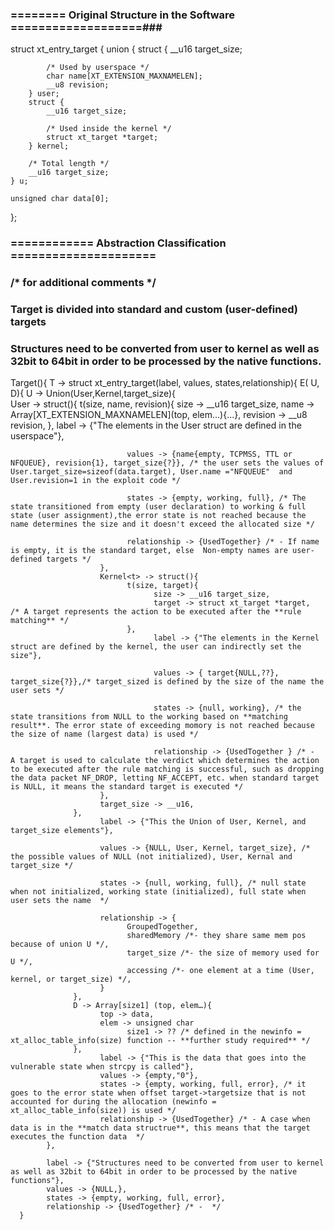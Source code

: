 ### ======== Original Structure in the Software ===================###
struct xt_entry_target {
	union {
		struct {
			__u16 target_size;

			/* Used by userspace */
			char name[XT_EXTENSION_MAXNAMELEN];
			__u8 revision;
		} user;
		struct {
			__u16 target_size;

			/* Used inside the kernel */
			struct xt_target *target;
		} kernel;

		/* Total length */
		__u16 target_size;
	} u;

	unsigned char data[0];
};

### ============ Abstraction Classification =====================
### /* for additional comments */
### Target is divided into standard and custom (user-defined) targets
### Structures need to be converted from user to kernel as well as 32bit to 64bit in order to be processed by the native functions.

Target<T>(){
      T -> struct xt_entry_target<E>(label, values, states,relationship){
		E( U, D){
			U -> Union(User,Kernel,target_size){	
                        User<t> -> struct(){
                              t(size, name, revision){
                                    size ->  __u16 target_size,
                                    name -> Array[XT_EXTENSION_MAXNAMELEN](top, elem…){...},
                                    revision -> __u8 revision,
                              },
                              label -> {"The elements in the User struct are defined in the userspace"},

                              values -> {name{empty, TCPMSS, TTL or NFQUEUE}, revision{1}, target_size{?}}, /* the user sets the values of User.target_size=sizeof(data.target), User.name ="NFQUEUE"  and User.revision=1 in the exploit code */

                              states -> {empty, working, full}, /* The state transitioned from empty (user declaration) to working & full state (user assignment),the error state is not reached because the name determines the size and it doesn't exceed the allocated size */

                              relationship -> {UsedTogether} /* - If name is empty, it is the standard target, else  Non-empty names are user-defined targets */
                        },
                        Kernel<t> -> struct(){
                              t(size, target){
                                    size -> __u16 target_size,
                                    target -> struct xt_target *target,  /* A target represents the action to be executed after the **rule matching** */
                              },
                                    label -> {"The elements in the Kernel struct are defined by the kernel, the user can indirectly set the size"},

                                    values -> { target{NULL,??}, target_size{?}},/* target_sized is defined by the size of the name the user sets */

                                    states -> {null, working}, /* the state transitions from NULL to the working based on **matching result**. The error state of exceeding momory is not reached because the size of name (largest data) is used */

                                    relationship -> {UsedTogether } /* -  A target is used to calculate the verdict which determines the action to be executed after the rule matching is successful, such as dropping the data packet NF_DROP, letting NF_ACCEPT, etc. when standard target is NULL, it means the standard target is executed */
                        },
                        target_size -> __u16,
                  },
                        label -> {"This the Union of User, Kernel, and target_size elements"},

                        values -> {NULL, User, Kernel, target_size}, /* the possible values of NULL (not initialized), User, Kernal and target_size */

                        states -> {null, working, full}, /* null state when not initialized, working state (initialized), full state when user sets the name  */

                        relationship -> {
                              GroupedTogether,
                              sharedMemory /*- they share same mem pos because of union U */,
                              target_size /*- the size of memory used for U */,                 
                              accessing /*- one element at a time (User, kernel, or target_size) */,
                        }	
                  },
                  D -> Array[size1] (top, elem…){
                        top -> data,
                        elem -> unsigned char
                              size1 -> ?? /* defined in the newinfo = xt_alloc_table_info(size) function -- **further study required** */
                  },
                        label -> {"This is the data that goes into the vulnerable state when strcpy is called"},
                        values -> {empty,"0"},
                        states -> {empty, working, full, error}, /* it goes to the error state when offset target->targetsize that is not accounted for during the allocation (newinfo = xt_alloc_table_info(size)) is used */
                        relationship -> {UsedTogether} /* - A case when data is in the **match data structrue**, this means that the target executes the function data  */
            },

            label -> {"Structures need to be converted from user to kernel as well as 32bit to 64bit in order to be processed by the native functions"},
            values -> {NULL,},
            states -> {empty, working, full, error},
            relationship -> {UsedTogether} /* -  */   
      } 

